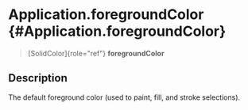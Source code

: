 Application.foregroundColor {#Application.foregroundColor}
===========================

> [SolidColor]{role="ref"} **foregroundColor**

Description
-----------

The default foreground color (used to paint, fill, and stroke
selections).
